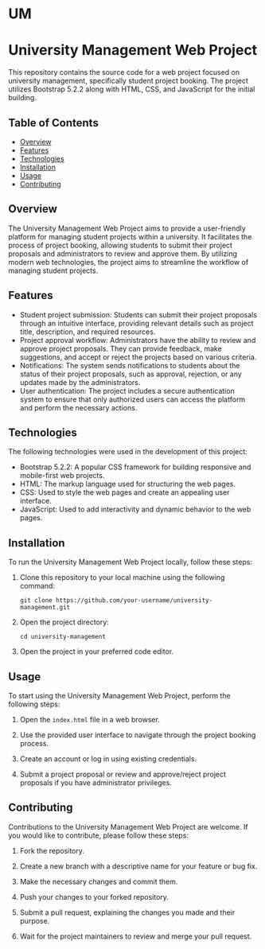 # UM
# University Management Web Project

This repository contains the source code for a web project focused on university management, specifically student project booking. The project utilizes Bootstrap 5.2.2 along with HTML, CSS, and JavaScript for the initial building.

## Table of Contents

- [Overview](#overview)
- [Features](#features)
- [Technologies](#technologies)
- [Installation](#installation)
- [Usage](#usage)
- [Contributing](#contributing)

## Overview

The University Management Web Project aims to provide a user-friendly platform for managing student projects within a university. It facilitates the process of project booking, allowing students to submit their project proposals and administrators to review and approve them. By utilizing modern web technologies, the project aims to streamline the workflow of managing student projects.

## Features

- Student project submission: Students can submit their project proposals through an intuitive interface, providing relevant details such as project title, description, and required resources.
- Project approval workflow: Administrators have the ability to review and approve project proposals. They can provide feedback, make suggestions, and accept or reject the projects based on various criteria.
- Notifications: The system sends notifications to students about the status of their project proposals, such as approval, rejection, or any updates made by the administrators.
- User authentication: The project includes a secure authentication system to ensure that only authorized users can access the platform and perform the necessary actions.

## Technologies

The following technologies were used in the development of this project:

- Bootstrap 5.2.2: A popular CSS framework for building responsive and mobile-first web projects.
- HTML: The markup language used for structuring the web pages.
- CSS: Used to style the web pages and create an appealing user interface.
- JavaScript: Used to add interactivity and dynamic behavior to the web pages.

## Installation

To run the University Management Web Project locally, follow these steps:

1. Clone this repository to your local machine using the following command:

   ```
   git clone https://github.com/your-username/university-management.git
   ```

2. Open the project directory:

   ```
   cd university-management
   ```

3. Open the project in your preferred code editor.

## Usage

To start using the University Management Web Project, perform the following steps:

1. Open the `index.html` file in a web browser.

2. Use the provided user interface to navigate through the project booking process.

3. Create an account or log in using existing credentials.

4. Submit a project proposal or review and approve/reject project proposals if you have administrator privileges.

## Contributing

Contributions to the University Management Web Project are welcome. If you would like to contribute, please follow these steps:

1. Fork the repository.

2. Create a new branch with a descriptive name for your feature or bug fix.

3. Make the necessary changes and commit them.

4. Push your changes to your forked repository.

5. Submit a pull request, explaining the changes you made and their purpose.

6. Wait for the project maintainers to review and merge your pull request.